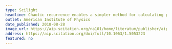 ```yaml
---
type: Scilight
headline: Chaotic recurrence enables a simpler method for calculating phase boundaries
outlet: American Institute of Physics
date_published: 2018-08-28
image_url: https://aip.scitation.org/na101/home/literatum/publisher/aip/journals/content/sci/2018/sci.2018.2018.issue-35/1.5053223/20180828/images/medium/1.5053223.figures.online.highlight_f1.jpg
address: https://aip.scitation.org/doi/full/10.1063/1.5053223
featured: no
---
```

